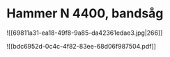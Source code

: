 # Hammer N 4400, bandsåg

![[69811a31-ea18-49f8-9a85-da42361edae3.jpg|266]]

![[bdc6952d-0c4c-4f82-83ee-68d06f987504.pdf]]
